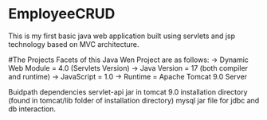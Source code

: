 # EmployeeCRUD
This is my first basic java web application built using servlets and jsp technology based on MVC architecture.

#The Projects Facets of this Java Wen Project are as follows:
-> Dynamic Web Module = 4.0 (Servlets Version)
-> Java Version = 17 (both compiler and runtime)
-> JavaScript = 1.0
-> Runtime  = Apache Tomcat 9.0 Server

Buidpath dependencies
servlet-api jar in tomcat 9.0 installation directory (found in tomcat/lib folder of installation directory)
mysql jar file for jdbc and db interaction.
